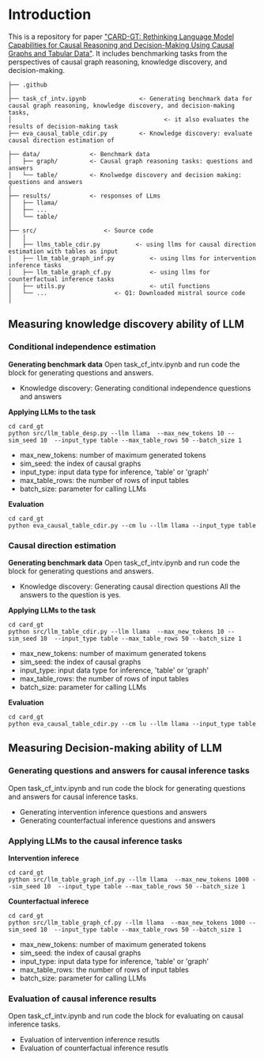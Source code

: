 # Introduction
This is a repository for paper ["CARD-GT: Rethinking Language Model Capabilities for Causal Reasoning and Decision-Making Using Causal Graphs and Tabular Data"]().
It includes benchmarking tasks from the perspectives of causal graph reasoning, knowledge discovery, and decision-making.

```
├── .github              
│
├── task_cf_intv.ipynb               <- Generating benchmark data for causal graph reasoning, knowledge discovery, and decision-making tasks,
│                                           <- it also evaluates the results of decision-making task
├── eva_causal_table_cdir.py         <- Knowledge discovery: evaluate causal direction estimation of 

├── data/              <- Benchmark data
│   ├── graph/         <- Causal graph reasoning tasks: questions and answers
│   └── table/         <- Knolwedge discovery and decision making: questions and answers
│   
├── results/           <- responses of LLms
│   ├── llama/         
│   ├── ...
│   └── table/         
│   
├── src/                   <- Source code
│   │
│   ├── llms_table_cdir.py          <- using llms for causal direction estimation with tables as input
│   ├── llm_table_graph_inf.py          <- using llms for intervention inference tasks
│   ├── llm_table_graph_cf.py           <- using llms for counterfactual inference tasks
│   ├── utils.py                        <- util functions
│   └── ...                   <- Q1: Downloaded mistral source code
│   
```


##  Measuring knowledge discovery ability of LLM

### Conditional independence estimation 

**Generating benchmark data**
Open task_cf_intv.ipynb and run code the block for generating questions and answers.
* Knowledge discovery: Generating conditional independence questions and answers

**Applying LLMs to the task**
```
cd card_gt  
python src/llm_table_desp.py --llm llama  --max_new_tokens 10 --sim_seed 10  --input_type table --max_table_rows 50 --batch_size 1
```

* max_new_tokens: number of maximum generated tokens
* sim_seed: the index of causal graphs
* input_type: input data type for inference, 'table' or 'graph' 
* max_table_rows: the number of rows of input tables
* batch_size: parameter for calling LLMs

**Evaluation**
``` 
cd card_gt  
python eva_causal_table_cdir.py --cm lu --llm llama --input_type table
```

### Causal direction estimation 

**Generating benchmark data**
Open task_cf_intv.ipynb and run code the block for generating questions and answers.
* Knowledge discovery: Generating causal direction questions
All the answers to the question is yes.

**Applying LLMs to the task**
```
cd card_gt  
python src/llm_table_cdir.py --llm llama  --max_new_tokens 10 --sim_seed 10  --input_type table --max_table_rows 50 --batch_size 1
```

* max_new_tokens: number of maximum generated tokens
* sim_seed: the index of causal graphs
* input_type: input data type for inference, 'table' or 'graph' 
* max_table_rows: the number of rows of input tables
* batch_size: parameter for calling LLMs

**Evaluation**
``` 
cd card_gt  
python eva_causal_table_cdir.py --cm lu --llm llama --input_type table
```

## Measuring Decision-making ability of LLM

### Generating questions and answers for causal inference tasks
Open task_cf_intv.ipynb and run code the block for generating questions and answers for causal inference tasks.

* Generating intervention inference questions and answers 
* Generating counterfactual inference questions and answers

### Applying LLMs to the causal inference tasks
**Intervention inferece**
```
cd card_gt  
python src/llm_table_graph_inf.py --llm llama  --max_new_tokens 1000 --sim_seed 10  --input_type table --max_table_rows 50 --batch_size 1 
```

**Counterfactual inferece**
```
cd card_gt  
python src/llm_table_graph_cf.py --llm llama  --max_new_tokens 1000 --sim_seed 10  --input_type table --max_table_rows 50 --batch_size 1 
```

* max_new_tokens: number of maximum generated tokens
* sim_seed: the index of causal graphs
* input_type: input data type for inference, 'table' or 'graph' 
* max_table_rows: the number of rows of input tables
* batch_size: parameter for calling LLMs

### Evaluation of causal inference results
Open task_cf_intv.ipynb and run code the block for evaluating on causal inference tasks.
* Evaluation of intervention inference resutls
* Evaluation of counterfactual inference resutls
